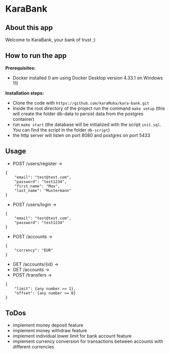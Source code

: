 # KaraBank
## About this app
Welcome to KaraBank, your bank of trust ;)

## How to run the app
**Prerequisites:**
- Docker installed (I am using Docker Desktop version 4.33.1 on Windows 11)

**Installation steps:**
- Clone the code with `https://github.com/karaMuha/kara-bank.git`
- Inside the root directory of the project run the command `make setup` (this will create the folder db-data to persist data from the postgres container)
- run `make start` (the database will be initialized with the script `init.sql`. You can find the script in the folder `db-script`)
- the http server will listen on port 8080 and postgres on port 5433

## Usage
- POST /users/register ->
```
{
    "email": "test@test.com",
    "password": "test1234",
    "first_name": "Max",
    "last_name": "Mustermann"
}
```
- POST /users/login ->
```
{
    "email": "test@test.com",
    "password": "test1234"
}
```
- POST /accounts ->
```
{
    "currency": "EUR"
}
```
- GET /accounts/{id} ->
- GET /accounts ->
- POST /transfers ->
```
{
    "limit": {any number >= 1},
    "offset": {any number >= 0}
}
```

## ToDos
- implement money deposit feature
- implement money withdraw feature
- implement individual lower limit for bank account feature
- implement currency conversion for transactions between accounts with different currencies
